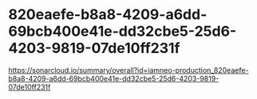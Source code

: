# 820eaefe-b8a8-4209-a6dd-69bcb400e41e-dd32cbe5-25d6-4203-9819-07de10ff231f
https://sonarcloud.io/summary/overall?id=iamneo-production_820eaefe-b8a8-4209-a6dd-69bcb400e41e-dd32cbe5-25d6-4203-9819-07de10ff231f
